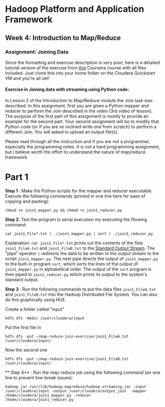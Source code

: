 # Hadoop Platform and Application Framework

## Week 4: Introduction to Map/Reduce

### Assignment: Joining Data

Since the formatting and exercise description is very poor, here is a detailed tutorial version of the exercise from [this](https://www.coursera.org/learn/hadoop/home/welcome) Coursera course with all files included. Just clone this into your home folder on the Cloudera Quickstart VM and you're all set!

#### Exercise in Joining data with streaming using Python code:


In Lesson 2 of the Introduction to Map/Reduce module the Join task was described. In this assignment, first you are given a Python mapper and reducer to perform the Join described in the video (3rd video of lesson). The purpose of the first part of this assignment is mostly to provide an example for the second part. Your second assignment will be to modify that Python code (or if you are so inclined write one from scratch) to perform a different Join. You will asked to upload an output file(s).

Please read through all the instruction and if you are not a programmer, especially the programming notes. It is not a hard programming assignment, but I believe worth the effort to understand the nature of map/reduce framework.


Part 1
=======

**Step 1** : Make the Python scripts for the mapper and reducer executable. Execute the following commands (printed in one line here for ease of copying and pasting):

```
chmod +x join1_mapper.py && chmod +x join1_reducer.py
```

**Step 2**: Test the program in serial execution my executing the fllowing command: 

```
cat join1_File*.txt | ./join1_mapper.py | sort | ./join1_reducer.py
```

 Explanation: `cat join1_File*.txt` prints out the contents of the files `join1_FileA.txt` and `join1_FileB.txt` to the [Standard Output Stream](https://en.wikipedia.org/wiki/Standard_streams#Standard_output_.28stdout.29). The "pipe" operator `|` redirects the data to be written to the output stream to the script `join1_mapper.py`. The next pipe directs the output of `join1_mapper.py` to the built-in program `sort`, which sorts the lines of the output of `join1_mapper.py` in alphabetical order. The output of the `sort` program is then piped to `join1_reducer.py` which prints its output to the system's standard output. 

**Step 3** : Run the following commands to put the data files `join1_FileA.txt` and `join1_FileB.txt` into the Hadoop Distributed File System. You can also do this graphically using HUE. 

Create a folder called "input"

```
hdfs dfs -mkdir /user/cloudera/input
```

Put the first file in
```
hdfs dfs -put ~/map-reduce-join-exercise/join1_FileA.txt /user/cloudera/input/
```

Now the second one
```
hdfs dfs -put ~/map-reduce-join-exercise/join1_FileB.txt /user/cloudera/input/
```

** Step 4** : Run the map-reduce job using the following command (on one line to prevent line-break issues):

```
hadoop jar /usr/lib/hadoop-mapreduce/hadoop-streaming.jar -input /user/cloudera/input -output /user/cloudera/output_join  -mapper /home/cloudera/join1_mapper.py -reducer /home/cloudera/join1_reducer.py
```
